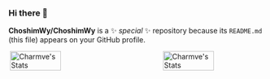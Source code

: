 ### Hi there 👋

**ChoshimWy/ChoshimWy** is a ✨ _special_ ✨ repository because its `README.md` (this file) appears on your GitHub profile.

<div style="display: flex; justify-content: space-between;">
  <img class="stats-img" align="right" src="https://github-readme-stats.vercel.app/api?username=ChoshimWy&show_icons=true&hide_title=false&theme=tokyonight" alt="Charmve's Stats">
  <img class="stats-img" src="https://github-readme-stats.vercel.app/api?username=z-juln&hide=issues&title_color=333&text_color=777&theme=tokyonight" alt="Charmve's Stats" >
</div>

<style>
.stats-img {
  width: 50%;
  max-width: 200px;
  height: auto;
}
</style>



<!--
Here are some ideas to get you started:

- 🔭 I’m currently working on ...
- 🌱 I’m currently learning ...
- 👯 I’m looking to collaborate on ...
- 🤔 I’m looking for help with ...
- 💬 Ask me about ...
- 📫 How to reach me: ...
- 😄 Pronouns: ...
- ⚡ Fun fact: ...
-->

